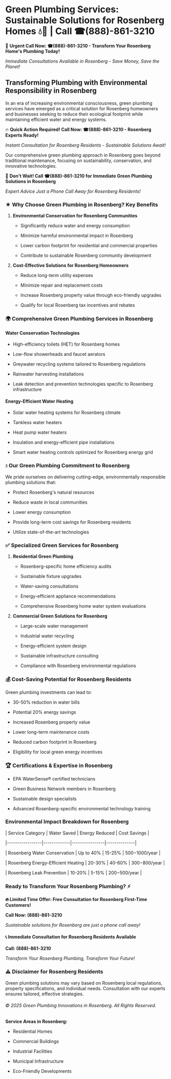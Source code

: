 # Green Plumbing Services: Sustainable Solutions for Rosenberg Homes 💧🌿 | Call ☎(888)-861-3210

🚨 **Urgent Call Now: ☎(888)-861-3210 - Transform Your Rosenberg Home's Plumbing Today!**
*Immediate Consultations Available in Rosenberg - Save Money, Save the Planet!*

## Transforming Plumbing with Environmental Responsibility in Rosenberg

In an era of increasing environmental consciousness, green plumbing services have emerged as a critical solution for Rosenberg homeowners and businesses seeking to reduce their ecological footprint while maintaining efficient water and energy systems. 

🔥 **Quick Action Required! Call Now: ☎(888)-861-3210 - Rosenberg Experts Ready!**
*Instant Consultation for Rosenberg Residents - Sustainable Solutions Await!*

Our comprehensive green plumbing approach in Rosenberg goes beyond traditional maintenance, focusing on sustainability, conservation, and innovative technologies.

🚨 **Don't Wait! Call ☎(888)-861-3210 for Immediate Green Plumbing Solutions in Rosenberg**
*Expert Advice Just a Phone Call Away for Rosenberg Residents!*

### ★ Why Choose Green Plumbing in Rosenberg? Key Benefits

1. **Environmental Conservation for Rosenberg Communities** 
   - Significantly reduce water and energy consumption
   - Minimize harmful environmental impact in Rosenberg
   - Lower carbon footprint for residential and commercial properties
   - Contribute to sustainable Rosenberg community development

2. **Cost-Effective Solutions for Rosenberg Homeowners** 
   - Reduce long-term utility expenses
   - Minimize repair and replacement costs
   - Increase Rosenberg property value through eco-friendly upgrades
   - Qualify for local Rosenberg tax incentives and rebates

### 🌍 Comprehensive Green Plumbing Services in Rosenberg

#### Water Conservation Technologies
- High-efficiency toilets (HET) for Rosenberg homes
- Low-flow showerheads and faucet aerators
- Greywater recycling systems tailored to Rosenberg regulations
- Rainwater harvesting installations
- Leak detection and prevention technologies specific to Rosenberg infrastructure

#### Energy-Efficient Water Heating
- Solar water heating systems for Rosenberg climate
- Tankless water heaters
- Heat pump water heaters
- Insulation and energy-efficient pipe installations
- Smart water heating controls optimized for Rosenberg energy grid

### 💧 Our Green Plumbing Commitment to Rosenberg

We pride ourselves on delivering cutting-edge, environmentally responsible plumbing solutions that:
- Protect Rosenberg's natural resources
- Reduce waste in local communities
- Lower energy consumption
- Provide long-term cost savings for Rosenberg residents
- Utilize state-of-the-art technologies

### ✅ Specialized Green Services for Rosenberg

1. **Residential Green Plumbing**
   - Rosenberg-specific home efficiency audits
   - Sustainable fixture upgrades
   - Water-saving consultations
   - Energy-efficient appliance recommendations
   - Comprehensive Rosenberg home water system evaluations

2. **Commercial Green Solutions for Rosenberg**
   - Large-scale water management
   - Industrial water recycling
   - Energy-efficient system design
   - Sustainable infrastructure consulting
   - Compliance with Rosenberg environmental regulations

### 💰 Cost-Saving Potential for Rosenberg Residents

Green plumbing investments can lead to:
- 30-50% reduction in water bills
- Potential 20% energy savings
- Increased Rosenberg property value
- Lower long-term maintenance costs
- Reduced carbon footprint in Rosenberg
- Eligibility for local green energy incentives

### 🏆 Certifications & Expertise in Rosenberg

- EPA WaterSense® certified technicians
- Green Business Network members in Rosenberg
- Sustainable design specialists
- Advanced Rosenberg-specific environmental technology training

### Environmental Impact Breakdown for Rosenberg

| Service Category | Water Saved | Energy Reduced | Cost Savings |
|-----------------|-------------|----------------|--------------|
| Rosenberg Water Conservation | Up to 40% | 15-25% | $500-$1000/year |
| Rosenberg Energy-Efficient Heating | 20-30% | 40-60% | $300-$800/year |
| Rosenberg Leak Prevention | 10-20% | 5-15% | $200-$500/year |

### Ready to Transform Your Rosenberg Plumbing? ⚡

**🔥 Limited Time Offer: Free Consultation for Rosenberg First-Time Customers!**

**Call Now: (888)-861-3210**
*Sustainable solutions for Rosenberg are just a phone call away!*

#### 📞 Immediate Consultation for Rosenberg Residents Available

**Call: (888)-861-3210**
*Transform Your Rosenberg Plumbing, Transform Your Future!*

### ⚠️ Disclaimer for Rosenberg Residents

Green plumbing solutions may vary based on Rosenberg local regulations, property specifications, and individual needs. Consultation with our experts ensures tailored, effective strategies.

###### © 2025 Green Plumbing Innovations in Rosenberg. All Rights Reserved.

**Service Areas in Rosenberg:** 
- Residential Homes
- Commercial Buildings
- Industrial Facilities
- Municipal Infrastructure
- Eco-Friendly Developments